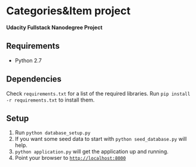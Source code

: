 # Categories&Item project
**Udacity Fullstack Nanodegree Project**

## Requirements

- Python 2.7

## Dependencies

Check `requirements.txt` for a list of the required libraries. Run `pip install -r requirements.txt` to install them.

## Setup

1. Run `python database_setup.py`
2. If you want some seed data to start with `python seed_database.py` will help.
3. `python application.py` will get the application up and running.
4. Point your browser to [`http://localhost:8000`](http://localhost:8000)
